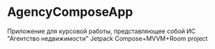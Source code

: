 # AgencyComposeApp
Приложение для курсовой работы, представляющее собой ИС "Агентство недвижимости"
Jetpack Compose+MVVM+Room project
